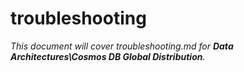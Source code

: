 # troubleshooting

_This document will cover troubleshooting.md for **Data Architectures\Cosmos DB Global Distribution**._
